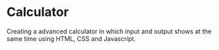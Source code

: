 # Calculator
Creating a advanced calculator in which input and output shows at the same time using HTML, CSS and Javascript.
